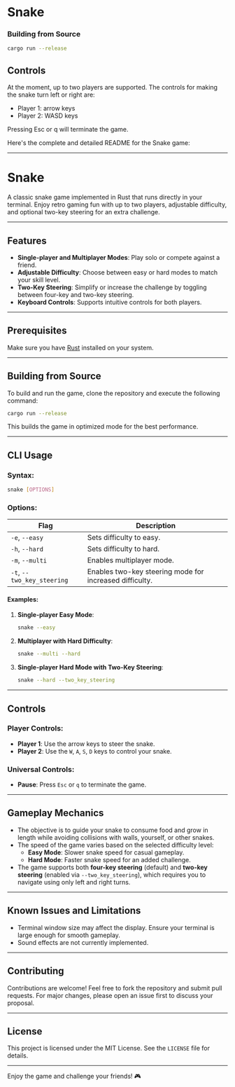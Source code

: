 # Snake


### Building from Source

```bash
cargo run --release
```

## Controls

At the moment, up to two players are supported. The controls for making the snake turn left or right are:

* Player 1: arrow keys
* Player 2: WASD keys

Pressing Esc or q will terminate the game.

Here's the complete and detailed README for the Snake game:

---

# Snake

A classic snake game implemented in Rust that runs directly in your terminal. Enjoy retro gaming fun with up to two players, adjustable difficulty, and optional two-key steering for an extra challenge.

---

## Features

- **Single-player and Multiplayer Modes**: Play solo or compete against a friend.
- **Adjustable Difficulty**: Choose between easy or hard modes to match your skill level.
- **Two-Key Steering**: Simplify or increase the challenge by toggling between four-key and two-key steering.
- **Keyboard Controls**: Supports intuitive controls for both players.

---

## Prerequisites

Make sure you have [Rust](https://www.rust-lang.org/tools/install) installed on your system.

---

## Building from Source

To build and run the game, clone the repository and execute the following command:

```bash
cargo run --release
```

This builds the game in optimized mode for the best performance.

---

## CLI Usage

### Syntax:
```bash
snake [OPTIONS]
```

### Options:
| Flag                     | Description                                          |
|--------------------------|------------------------------------------------------|
| `-e`, `--easy`           | Sets difficulty to easy.                             |
| `-h`, `--hard`           | Sets difficulty to hard.                             |
| `-m`, `--multi`          | Enables multiplayer mode.                            |
| `-t`, `--two_key_steering` | Enables two-key steering mode for increased difficulty. |

#### Examples:
1. **Single-player Easy Mode**:
   ```bash
   snake --easy
   ```

2. **Multiplayer with Hard Difficulty**:
   ```bash
   snake --multi --hard
   ```

3. **Single-player Hard Mode with Two-Key Steering**:
   ```bash
   snake --hard --two_key_steering
   ```

---

## Controls

### Player Controls:
- **Player 1**: Use the arrow keys to steer the snake.
- **Player 2**: Use the `W`, `A`, `S`, `D` keys to control your snake.

### Universal Controls:
- **Pause**: Press `Esc` or `q` to terminate the game.

---

## Gameplay Mechanics

- The objective is to guide your snake to consume food and grow in length while avoiding collisions with walls, yourself, or other snakes.
- The speed of the game varies based on the selected difficulty level:
  - **Easy Mode**: Slower snake speed for casual gameplay.
  - **Hard Mode**: Faster snake speed for an added challenge.
- The game supports both **four-key steering** (default) and **two-key steering** (enabled via `--two_key_steering`), which requires you to navigate using only left and right turns.

---

## Known Issues and Limitations

- Terminal window size may affect the display. Ensure your terminal is large enough for smooth gameplay.
- Sound effects are not currently implemented.

---

## Contributing

Contributions are welcome! Feel free to fork the repository and submit pull requests. For major changes, please open an issue first to discuss your proposal.

---

## License

This project is licensed under the MIT License. See the `LICENSE` file for details.

--- 

Enjoy the game and challenge your friends! 🎮
